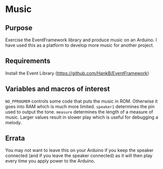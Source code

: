 # Music

## Purpose

Exercise the EventFramework library and produce music on an Arduino.
I have used this as a platform to develop more music for another project.

## Requirements

Install the Event Library (<https://github.com/HankB/EventFramework>)

## Variables and macros of interest

`NO_PPROGMEM` controls some code that puts the music in ROM. Otherwise it
goes into RAM which is much more limited.
`speaker1` determines the pin used to output the tone.
`measure` determines the length of a measure of music. Larger values result
in slower play which is useful for debugging a melody.

## Errata

You may not want to leave this on your Arduino if you keep the speaker
connected (and if you leave the speaker connected) as it will then play
every time you apply power to the Arduino.

